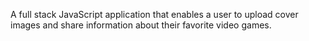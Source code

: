 A full stack JavaScript application that enables a user to upload cover images and share information about their favorite video games.